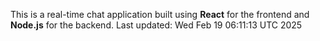 This is a real-time chat application built using **React** for the frontend and **Node.js** for the backend.
Last updated: Wed Feb 19 06:11:13 UTC 2025

